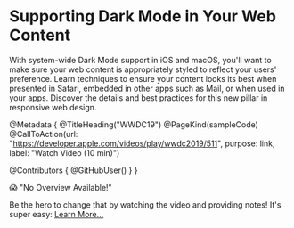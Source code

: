 # Supporting Dark Mode in Your Web Content

With system-wide Dark Mode support in iOS and macOS, you'll want to make sure your web content is appropriately styled to reflect your users'  preference. Learn techniques to ensure your content looks its best when presented in Safari, embedded in other apps such as Mail, or when used in your apps. Discover the details and best practices for this new pillar in responsive web design.

@Metadata {
   @TitleHeading("WWDC19")
   @PageKind(sampleCode)
   @CallToAction(url: "https://developer.apple.com/videos/play/wwdc2019/511", purpose: link, label: "Watch Video (10 min)")

   @Contributors {
      @GitHubUser(<replace this with your GitHub handle>)
   }
}

😱 "No Overview Available!"

Be the hero to change that by watching the video and providing notes! It's super easy:
 [Learn More…](https://wwdcnotes.com/documentation/wwdcnotes/contributing)
